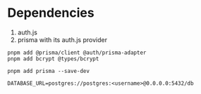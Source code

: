 # Dependencies
1. auth.js 
2. prisma with its auth.js provider
```
pnpm add @prisma/client @auth/prisma-adapter
pnpm add bcrypt @types/bcrypt

pnpm add prisma --save-dev
```

```
DATABASE_URL=postgres://postgres:<username>@0.0.0.0:5432/db

```